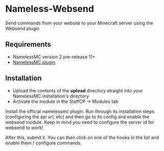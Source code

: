 # Nameless-Websend
Send commands from your website to your Minecraft server using the Websend plugin

## Requirements
- NamelessMC version 2 pre-release 11+
- [NamelessMC plugin](https://www.spigotmc.org/resources/nameless-plugin-for-v2.59032/)

## Installation
- Upload the contents of the **upload** directory straight into your NamelessMC installation's directory
- Activate the module in the StaffCP -> Modules tab

Install the official namelessmc plugin. Run through its installation steps (configuring the api url, etc) and then go to its config and enable the websend module. Keep in mind you need to configure the server id for websend to work!

After this, submit it. You can then click on one of the hooks in the list and enable them / configure commands.
